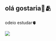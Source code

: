## olá gostaria💙🫂
odeio estudar🫀












![](https://media1.tenor.com/m/Ez5abQcBMJIAAAAC/loveyou-kiss.gif)


